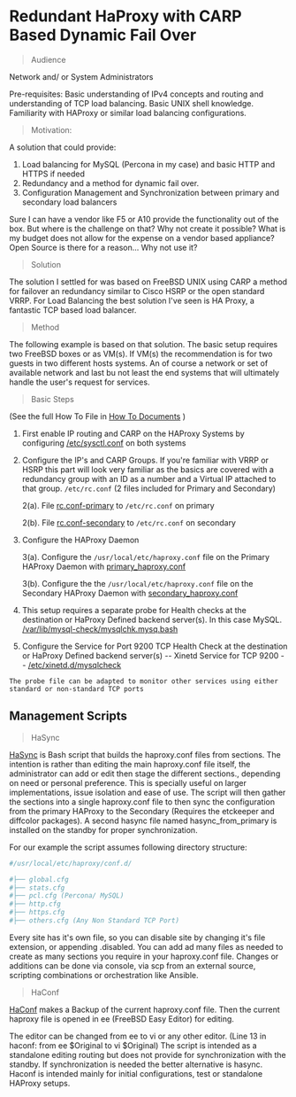# Redundant HaProxy with CARP Based Dynamic Fail Over

> Audience

Network and/ or System Administrators

Pre-requisites: Basic understanding of IPv4 concepts and routing and understanding of TCP load balancing. Basic UNIX shell knowledge. Familiarity with HAProxy or similar load balancing configurations.

> Motivation: 

A solution that could provide:
1. Load balancing for MySQL (Percona in my case) and basic HTTP and HTTPS if needed
2. Redundancy and a method for dynamic fail over.
3. Configuration Management and Synchronization between primary and secondary load balancers

Sure I can have a vendor like F5 or A10 provide the functionality out of the box. But where is the challenge on that? Why not create it possible? What is my budget does not allow for the expense on a vendor based appliance?
Open Source is there for a reason... Why not use it?

> Solution

The solution I settled for was based on FreeBSD UNIX using CARP a method for failover an redundancy similar to Cisco HSRP or the open standard VRRP. For Load Balancing the best solution I've seen is HA Proxy, a fantastic TCP based load balancer.

> Method

The following example is based on that solution. The basic setup requires two FreeBSD boxes or as VM(s). If VM(s) the recommendation is for two guests in two different hosts systems. An of course a network or set of available network and last bu not least the end systems that will ultimately handle the user's request for services.

> Basic Steps

(See the full How To File in [How To Documents](https://github.com/jrosa770/carp_haproxy/blob/master/How%20To%20Documents/freebsd10-carp-haproxy-mysql-http.md) )

1. First enable IP routing and CARP on the HAProxy Systems by configuring 
[/etc/sysctl.conf](https://github.com/jrosa770/carp_haproxy/blob/master/Configuration%20Files/sysctl.conf) on both systems 

2. Configure the IP's and CARP Groups. If you're familiar with VRRP or HSRP this part will look 
very familiar as the basics are covered with a redundancy group with an ID as a number and a 
Virtual IP attached to that group.
```/etc/rc.conf``` (2 files included for Primary and Secondary)

    2(a).
File [rc.conf-primary](https://github.com/jrosa770/carp_haproxy/blob/master/Configuration%20Files/rc.conf-primary) to `/etc/rc.conf` on primary

    2(b).
File [rc.conf-secondary](https://github.com/jrosa770/carp_haproxy/blob/master/Configuration%20Files/rc.conf-secondary) to `/etc/rc.conf` on secondary

3. Configure the HAProxy Daemon

    3(a). Configure the `/usr/local/etc/haproxy.conf` file on the Primary HAProxy Daemon with 
 [primary_haproxy.conf](https://github.com/jrosa770/carp_haproxy/blob/master/Configuration%20Files/primary_haproxy.conf)

    3(b). Configure the the `/usr/local/etc/haproxy.conf` file on the Secondary HAProxy Daemon with 
[secondary_haproxy.conf](https://github.com/jrosa770/carp_haproxy/blob/master/Configuration%20Files/secondary_haproxy.conf)

4. This setup requires a separate probe for Health checks at the destination or HaProxy Defined backend server(s). 
In this case MySQL.
[/var/lib/mysql-check/mysqlchk.mysq.bash](https://github.com/jrosa770/carp_haproxy/blob/master/Bash%20Scripts/mysqlchk.mysql.bash)

5. Configure the Service for Port 9200 TCP Health Check at the destination or HaProxy Defined backend server(s)
 -- Xinetd Service for TCP 9200 -- 
[/etc/xinetd.d/mysqlcheck](https://github.com/jrosa770/carp_haproxy/blob/master/MySQLCheck%20-%20xinetd/xinted.d_mysqlcheck)

`The probe file can be adapted to monitor other services using either standard or non-standard TCP ports`

## Management Scripts
> HaSync

[HaSync](https://github.com/jrosa770/carp_haproxy/blob/master/Bash%20Scripts/hasync.bash) is Bash script that builds the haproxy.conf files from sections. The intention is rather than editing the main haproxy.conf file itself, the administrator can add or edit then stage the different sections., depending on need or personal preference. This is specially useful on larger implementations, issue isolation and ease of use. The script will then gather the sections into a single haproxy.conf file to then sync the configuration from the primary HAProxy to the Secondary (Requires the etckeeper and diffcolor packages). A second hasync file named hasync_from_primary is installed on the standby for proper synchronization.

For our example the script assumes following directory structure:

```sh
#/usr/local/etc/haproxy/conf.d/

#├── global.cfg
#├── stats.cfg
#├── pcl.cfg (Percona/ MySQL)
#├── http.cfg 
#├── https.cfg
#├── others.cfg (Any Non Standard TCP Port)

```

Every site has it's own file, so you can disable site by changing it's file extension, or appending .disabled. You can add ad many files as needed to create as many sections you require in your haproxy.conf file. Changes or additions can be done via console, via scp from an external source, scripting combinations or orchestration like Ansible.

> HaConf

[HaConf](https://github.com/jrosa770/carp_haproxy/blob/master/Bash%20Scripts/haconf.bash) makes a Backup of the current haproxy.conf file. Then the current haproxy file is opened in ee (FreeBSD Easy Editor) for editing.

The editor can be changed from ee to vi or any other editor. (Line 13 in haconf: from ee $Original to vi $Original)
The script is intended as a standalone editing routing but does not provide for synchronization with the standby. If synchronization is needed the better alternative is hasync. Haconf is intended mainly for initial configurations, test or standalone HAProxy setups.
